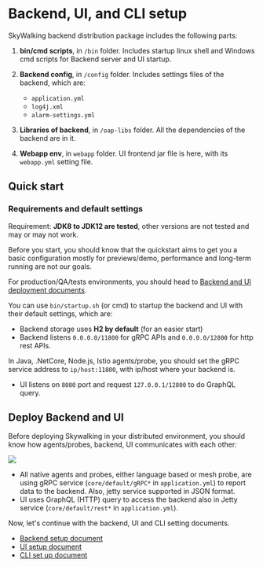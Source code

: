 # Backend, UI, and CLI setup


SkyWalking backend distribution package includes the following parts:

1. **bin/cmd scripts**, in `/bin` folder. Includes startup linux shell and Windows cmd scripts for Backend
server and UI startup.

2. **Backend config**, in `/config` folder. Includes settings files of the backend, which are:
   * `application.yml`
   * `log4j.xml`
   * `alarm-settings.yml`

3. **Libraries of backend**, in `/oap-libs` folder. All the dependencies of the backend are in it.

4. **Webapp env**, in `webapp` folder. UI frontend jar file is here, with its `webapp.yml` setting file. 

## Quick start

### Requirements and default settings

Requirement: **JDK8 to JDK12 are tested**, other versions are not tested and may or may not work.

Before you start, you should know that the quickstart aims to get you a basic configuration mostly for previews/demo, performance and long-term running are not our goals. 

For production/QA/tests environments, you should head to [Backend and UI deployment documents](#deploy-backend-and-ui).

You can use `bin/startup.sh` (or cmd) to startup the backend and UI with their default settings, which are:

- Backend storage uses **H2 by default** (for an easier start)
- Backend listens `0.0.0.0/11800` for gRPC APIs and `0.0.0.0/12800` for http rest APIs.

In Java, .NetCore, Node.js, Istio agents/probe, you should set the gRPC service address to `ip/host:11800`, with ip/host where your backend is.
- UI listens on `8080` port and request `127.0.0.1/12800` to do GraphQL query.  

## Deploy Backend and UI

Before deploying Skywalking in your distributed environment, you should know how agents/probes, backend, UI communicates with each other:

<img src="http://skywalking.apache.org/doc-graph/communication-net.png"/>

- All native agents and probes, either language based or mesh probe, are using gRPC service (`core/default/gRPC*` in `application.yml`) to report data to the backend. Also, jetty service supported in JSON format. 
- UI uses GraphQL (HTTP) query to access the backend also in Jetty service (`core/default/rest*` in `application.yml`).

Now, let's continue with the backend, UI and CLI setting documents.
- [Backend setup document](backend-setup.md)
- [UI setup document](ui-setup.md)
- [CLI set up document](https://github.com/apache/skywalking-cli)
